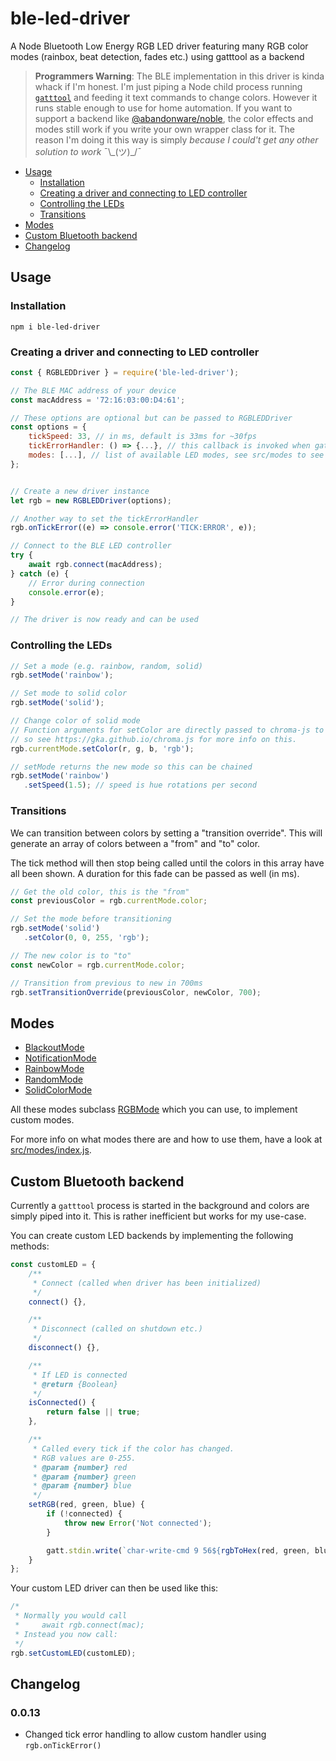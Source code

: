 # ble-led-driver
A Node Bluetooth Low Energy RGB LED driver featuring many RGB color modes (rainbox, beat detection, fades etc.) using gatttool as a backend

> **Programmers Warning**: The BLE implementation in this driver is kinda whack if I'm honest. 
> I'm just piping a Node child process running [`gatttool`](https://elinux.org/RPi_Bluetooth_LE) and feeding it text commands to change colors.
> However it runs stable enough to use for home automation. 
> If you want to support a backend like [@abandonware/noble](https://github.com/abandonware/noble#readme), 
> the color effects and modes still work if you write your own wrapper class for it.
> The reason I'm doing it this way is simply _because I could't get any other solution to work_ ¯\\\_(ツ)\_/¯

- [Usage](#usage)
    - [Installation](#installation)
    - [Creating a driver and connecting to LED controller](#creating-a-driver-and-connecting-to-led-controller)
    - [Controlling the LEDs](#controlling-the-leds)
    - [Transitions](#transitions)
- [Modes](#modes)
- [Custom Bluetooth backend](#custom-bluetooth-backend)
- [Changelog](#changelog)

## Usage
### Installation
```shell
npm i ble-led-driver
```

### Creating a driver and connecting to LED controller
```js
const { RGBLEDDriver } = require('ble-led-driver');

// The BLE MAC address of your device
const macAddress = '72:16:03:00:D4:61';

// These options are optional but can be passed to RGBLEDDriver
const options = {
    tickSpeed: 33, // in ms, default is 33ms for ~30fps
    tickErrorHandler: () => {...}, // this callback is invoked when gatttool is returning errors
    modes: [...], // list of available LED modes, see src/modes to see how they work
};


// Create a new driver instance
let rgb = new RGBLEDDriver(options);

// Another way to set the tickErrorHandler
rgb.onTickError((e) => console.error('TICK:ERROR', e));

// Connect to the BLE LED controller
try {
    await rgb.connect(macAddress);
} catch (e) {
    // Error during connection
    console.error(e);
}

// The driver is now ready and can be used
```

### Controlling the LEDs
```js
// Set a mode (e.g. rainbow, random, solid)
rgb.setMode('rainbow');

// Set mode to solid color
rgb.setMode('solid');

// Change color of solid mode
// Function arguments for setColor are directly passed to chroma-js to create a color,
// so see https://gka.github.io/chroma.js for more info on this.
rgb.currentMode.setColor(r, g, b, 'rgb');

// setMode returns the new mode so this can be chained
rgb.setMode('rainbow')
   .setSpeed(1.5); // speed is hue rotations per second
````

### Transitions
We can transition between colors by setting a "transition override". This will generate an array of colors between a "from" and "to" color.

The tick method will then stop being called until the colors in this array have all been shown. A duration for this fade can be passed as well (in ms).

```js
// Get the old color, this is the "from"
const previousColor = rgb.currentMode.color;

// Set the mode before transitioning
rgb.setMode('solid')
   .setColor(0, 0, 255, 'rgb');

// The new color is to "to"
const newColor = rgb.currentMode.color;

// Transition from previous to new in 700ms
rgb.setTransitionOverride(previousColor, newColor, 700);
```

## Modes
- [BlackoutMode](src/modes/BlackoutMode.js)
- [NotificationMode](src/modes/NotificationMode.js)
- [RainbowMode](src/modes/RainbowMode.js)
- [RandomMode](src/modes/RandomMode.js)
- [SolidColorMode](src/modes/SolidColorMode.js)

All these modes subclass [RGBMode](src/modes/RGBMode.js) which you can use, to implement custom modes.

For more info on what modes there are and how to use them, have a look at [src/modes/index.js](src/modes/index.js).

## Custom Bluetooth backend
Currently a `gatttool` process is started in the background and colors are simply piped into it.
This is rather inefficient but works for my use-case.

You can create custom LED backends by implementing the following methods:
```js
const customLED = {
    /**
     * Connect (called when driver has been initialized)
     */
    connect() {},

    /**
     * Disconnect (called on shutdown etc.)
     */
    disconnect() {},

    /**
     * If LED is connected
     * @return {Boolean}
     */
    isConnected() {
        return false || true;
    },

    /**
     * Called every tick if the color has changed.
     * RGB values are 0-255.
     * @param {number} red   
     * @param {number} green 
     * @param {number} blue  
     */
    setRGB(red, green, blue) {
        if (!connected) {
            throw new Error('Not connected');
        }

        gatt.stdin.write(`char-write-cmd 9 56${rgbToHex(red, green, blue)}01F0AA\n`);
    }
};
```

Your custom LED driver can then be used like this:
```js
/*
 * Normally you would call 
 *     await rgb.connect(mac);
 * Instead you now call:
 */
rgb.setCustomLED(customLED);
```

## Changelog
### 0.0.13
- Changed tick error handling to allow custom handler using `rgb.onTickError()`